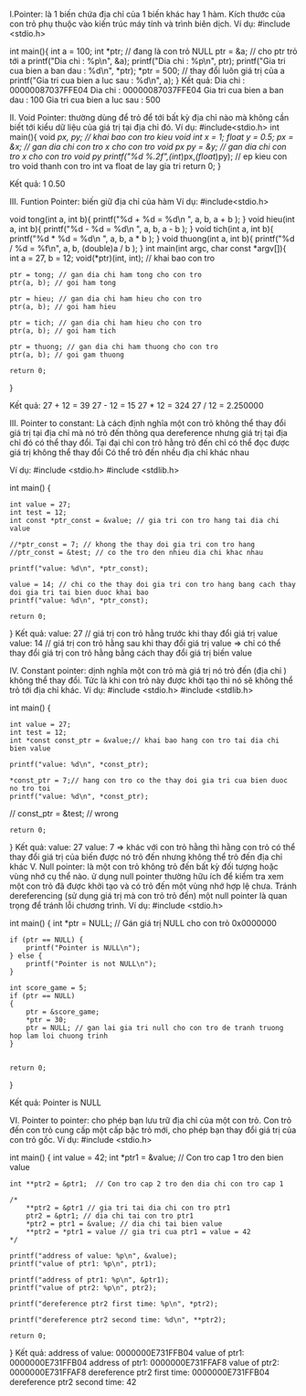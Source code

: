 I.Pointer: là 1 biến chứa địa chỉ của 1 biến khác hay 1 hàm. Kích thước của con trỏ phụ thuộc vào kiến trúc máy tính và trình biên dịch.
Ví dụ: 
#include <stdio.h>

int main(){
int a = 100;
int *ptr; // đang là con trỏ NULL
ptr = &a; // cho ptr trỏ tới a
printf("Dia chi : %p\n", &a);
printf("Dia chi : %p\n", ptr);
printf("Gia tri cua bien a ban dau : %d\n", *ptr);
*ptr = 500; // thay đổi luôn giá trị của a
printf("Gia tri cua bien a luc sau : %d\n", a);
}
Kết quả:
Dia chi : 00000087037FFE04
Dia chi : 00000087037FFE04
Gia tri cua bien a ban dau : 100
Gia tri cua bien a luc sau : 500

II. Void Pointer: thường dùng để trỏ để tới bất kỳ địa chỉ nào mà không cần biết tới kiểu dữ liệu của giá trị tại địa chỉ đó.
Ví dụ:
#include<stdio.h>
int main(){
    void *px, *py; // khai bao con tro kieu void
    int x = 1;
    float y = 0.5;
    px = &x; // gan dia chi con tro x cho con tro void px
    py = &y; // gan dia chi con tro x cho con tro void py
    printf("%d %.2f",*(int*)px,*(float*)py); // ep kieu con tro void thanh con tro int va float de lay gia tri
    return 0;
}

Kết quả: 1 0.50

III. Funtion Pointer: biến giữ địa chỉ của hàm
Ví dụ:
#include<stdio.h>

void tong(int a, int b){
printf("%d + %d = %d\n ", a, b, a + b );
}
void hieu(int a, int b){
printf("%d - %d = %d\n ", a, b, a - b );
}
void tich(int a, int b){
printf("%d * %d = %d\n ", a, b, a * b );
}
void thuong(int a, int b){
printf("%d / %d = %f\n", a, b, (double)a / b );
}
int main(int argc, char const *argv[]){
    int a = 27, b = 12;
    void(*ptr)(int, int); // khai bao con tro
   
    ptr = tong; // gan dia chi ham tong cho con tro
    ptr(a, b); // goi ham tong
    
    ptr = hieu; // gan dia chi ham hieu cho con tro
    ptr(a, b); // goi ham hieu
    
    ptr = tich; // gan dia chi ham hieu cho con tro
    ptr(a, b); // goi ham tich
    
    ptr = thuong; // gan dia chi ham thuong cho con tro
    ptr(a, b); // goi gam thuong

    return 0;

}

Kết quả:
 27 + 12 = 39
 27 - 12 = 15
 27 * 12 = 324
 27 / 12 = 2.250000

III. Pointer to constant: Là cách định nghĩa một con trỏ không thể thay đổi giá trị tại địa chỉ mà nó trỏ đến thông qua dereference nhưng giá trị tại địa chỉ đó có thể thay đổi.
     Tại đại chỉ con trỏ hằng trỏ đến chỉ có thể đọc được giá trị không thể thay đổi
     Có thể trỏ đến nhều địa chỉ khác nhau
     
Ví dụ:
#include <stdio.h>
#include <stdlib.h>

int main() {
    
    int value = 27;
    int test = 12;
    int const *ptr_const = &value; // gia tri con tro hang tai dia chi value

    //*ptr_const = 7; // khong the thay doi gia tri con tro hang
    //ptr_const = &test; // co the tro den nhieu dia chi khac nhau
    
    printf("value: %d\n", *ptr_const);

    value = 14; // chi co the thay doi gia tri con tro hang bang cach thay doi gia tri tai bien duoc khai bao
    printf("value: %d\n", *ptr_const);
    
    return 0;
}
Kết quả:
    value: 27 // giá trị con trỏ hằng trước khi thay đổi giá trị value
    value: 14 // giá trị con trỏ hằng sau khi thay đổi giá trị value
=> chỉ có thể thay đổi giá trị con trỏ hằng bằng cách thay đổi giá trị biến value

IV. Constant pointer: dịnh nghĩa một con trỏ mà giá trị nó trỏ đến (địa chỉ ) không thể thay đổi. Tức là khi con trỏ này được khởi tạo thì nó sẽ không thể trỏ tới địa chỉ khác.
Ví dụ: 
#include <stdio.h>
#include <stdlib.h>


int main() {
    
    int value = 27;
    int test = 12;
    int *const const_ptr = &value;// khai bao hang con tro tai dia chi bien value

    printf("value: %d\n", *const_ptr);

    *const_ptr = 7;// hang con tro co the thay doi gia tri cua bien duoc no tro toi
    printf("value: %d\n", *const_ptr);

   // const_ptr = &test; // wrong
    
    return 0;
}
Kết quả: 
value: 27
value: 7
=> khác với con trỏ hằng thì hằng con trỏ có thể thay đổi giá trị của biến được nó trỏ đến nhưng không thể trỏ đến địa chỉ khác
V. Null pointer:  là một con trỏ không trỏ đến bất kỳ đối tượng hoặc vùng nhớ cụ thể nào. ử dụng null pointer thường hữu ích để kiểm tra xem một con trỏ đã được khởi tạo và có trỏ đến một vùng nhớ hợp lệ chưa. Tránh dereferencing (sử dụng giá trị mà con trỏ trỏ đến) một null pointer là quan trọng để tránh lỗi chương trình.
Ví dụ:
#include <stdio.h>

int main() {
    int *ptr = NULL;  // Gán giá trị NULL cho con trỏ 0x0000000

    if (ptr == NULL) {
        printf("Pointer is NULL\n");
    } else {
        printf("Pointer is not NULL\n");
    }

    int score_game = 5;
    if (ptr == NULL)
    {
        ptr = &score_game;
        *ptr = 30;
        ptr = NULL; // gan lai gia tri null cho con tro de tranh truong hop lam loi chuong trinh
    }
    

    return 0;
}

Kết quả:
Pointer is NULL

VI. Pointer to pointer: cho phép bạn lưu trữ địa chỉ của một con trỏ. Con trỏ đến con trỏ cung cấp một cấp bậc trỏ mới, cho phép bạn thay đổi giá trị của con trỏ gốc.
Ví dụ:
#include <stdio.h>

int main() {
    int value = 42;
    int *ptr1 = &value;  // Con tro cap 1 tro den bien value

    int **ptr2 = &ptr1;  // Con tro cap 2 tro den dia chi con tro cap 1

    /*
        **ptr2 = &ptr1 // gia tri tai dia chi con tro ptr1
        ptr2 = &ptr1; // dia chi tai con tro ptr1 
        *ptr2 = ptr1 = &value; // dia chi tai bien value
        **ptr2 = *ptr1 = value // gia tri cua ptr1 = value = 42
    */

    printf("address of value: %p\n", &value);
    printf("value of ptr1: %p\n", ptr1);

    printf("address of ptr1: %p\n", &ptr1);
    printf("value of ptr2: %p\n", ptr2);

    printf("dereference ptr2 first time: %p\n", *ptr2);

    printf("dereference ptr2 second time: %d\n", **ptr2);

    return 0;
}
Kết quả:
address of value: 0000000E731FFB04
value of ptr1: 0000000E731FFB04
address of ptr1: 0000000E731FFAF8
value of ptr2: 0000000E731FFAF8
dereference ptr2 first time: 0000000E731FFB04
dereference ptr2 second time: 42
